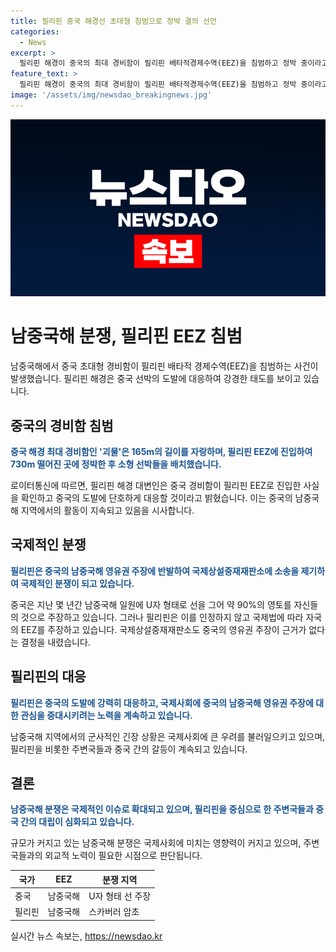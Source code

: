 ```yaml
---
title: 필리핀 중국 해경선 초대형 침범으로 정박 결의 선언
categories:
  - News
excerpt: >
  필리핀 해경이 중국의 최대 경비함이 필리핀 배타적경제수역(EEZ)을 침범하고 정박 중이라고 밝혔습니다. 중국 선박은 괴물로 알려져있는 165m 길이의 5901호 해경 선박으로, 이전에도 필리핀 EEZ를 침범한 적이 있습니다. 중국은 남중국해에 대한 영유권 주장으로 지역 국가들과 갈등을 빚고 있으며, 필리핀은 국제법상 자국 주장이 부당하다는 결정을 이어 받았습니다. 중국의 독자적인 행동은 국제사회의 우려를 샀으며, 남중국해 지역에서의 긴장이 고조되고 있습니다.
feature_text: >
  필리핀 해경이 중국의 최대 경비함이 필리핀 배타적경제수역(EEZ)을 침범하고 정박 중이라고 밝혔습니다. 중국 선박은 괴물로 알려져있는 165m 길이의 5901호 해경 선박으로, 이전에도 필리핀 EEZ를 침범한 적이 있습니다. 중국은 남중국해에 대한 영유권 주장으로 지역 국가들과 갈등을 빚고 있으며, 필리핀은 국제법상 자국 주장이 부당하다는 결정을 이어 받았습니다. 중국의 독자적인 행동은 국제사회의 우려를 샀으며, 남중국해 지역에서의 긴장이 고조되고 있습니다.
image: '/assets/img/newsdao_breakingnews.jpg'
---
```


<p><img src="/assets/img/newsdao_breakingnews.jpg" alt="ontimetimes 속보" /></p>

<h1>남중국해 분쟁, 필리핀 EEZ 침범</h1>

<p data-ke-size="size16">남중국해에서 중국 초대형 경비함이 필리핀 배타적 경제수역(EEZ)을 침범하는 사건이 발생했습니다. 필리핀 해경은 중국 선박의 도발에 대응하여 강경한 태도를 보이고 있습니다.</p>

<h2 data-ke-size="size26">중국의 경비함 침범</h2>

<p><b><span style="color: #1a5490;">중국 해경 최대 경비함인 '괴물'은 165m의 길이를 자랑하며, 필리핀 EEZ에 진입하여 730m 떨어진 곳에 정박한 후 소형 선박들을 배치했습니다.</span></b></p>

<p data-ke-size="size16">로이터통신에 따르면, 필리핀 해경 대변인은 중국 경비함이 필리핀 EEZ로 진입한 사실을 확인하고 중국의 도발에 단호하게 대응할 것이라고 밝혔습니다. 이는 중국의 남중국해 지역에서의 활동이 지속되고 있음을 시사합니다.</p>

<h2 data-ke-size="size26">국제적인 분쟁</h2>

<p><b><span style="color: #1a5490;">필리핀은 중국의 남중국해 영유권 주장에 반발하여 국제상설중재재판소에 소송을 제기하여 국제적인 분쟁이 되고 있습니다.</span></b></p>

<p data-ke-size="size16">중국은 지난 몇 년간 남중국해 일원에 U자 형태로 선을 그어 약 90%의 영토를 자신들의 것으로 주장하고 있습니다. 그러나 필리핀은 이를 인정하지 않고 국제법에 따라 자국의 EEZ를 주장하고 있습니다. 국제상설중재재판소도 중국의 영유권 주장이 근거가 없다는 결정을 내렸습니다.</p>

<h2 data-ke-size="size26">필리핀의 대응</h2>

<p><b><span style="color: #1a5490;">필리핀은 중국의 도발에 강력히 대응하고, 국제사회에 중국의 남중국해 영유권 주장에 대한 관심을 증대시키려는 노력을 계속하고 있습니다.</span></b></p>

<p data-ke-size="size16">남중국해 지역에서의 군사적인 긴장 상황은 국제사회에 큰 우려를 불러일으키고 있으며, 필리핀을 비롯한 주변국들과 중국 간의 갈등이 계속되고 있습니다.</p>

<h2 data-ke-size="size26">결론</h2>

<p><b><span style="color: #1a5490;">남중국해 분쟁은 국제적인 이슈로 확대되고 있으며, 필리핀을 중심으로 한 주변국들과 중국 간의 대립이 심화되고 있습니다.</span></b></p>

<p data-ke-size="size16">규모가 커지고 있는 남중국해 분쟁은 국제사회에 미치는 영향력이 커지고 있으며, 주변국들과의 외교적 노력이 필요한 시점으로 판단됩니다.</p>

<table>
  <thead>
    <tr>
      <th>국가</th>
      <th>EEZ</th>
      <th>분쟁 지역</th>
    </tr>
  </thead>
  <tbody>
    <tr>
      <td>중국</td>
      <td>남중국해</td>
      <td>U자 형태 선 주장</td>
    </tr>
    <tr>
      <td>필리핀</td>
      <td>남중국해</td>
      <td>스카버러 암초</td>
    </tr>
  </tbody>
</table>
실시간 뉴스 속보는, <a href="https://newsdao.kr" rel="dofollow">https://newsdao.kr</a>


